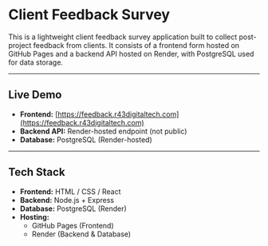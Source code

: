 # Client Feedback Survey

This is a lightweight client feedback survey application built to collect post-project feedback from clients. It consists of a frontend form hosted on GitHub Pages and a backend API hosted on Render, with PostgreSQL used for data storage.

---

##  Live Demo

- **Frontend:** [https://feedback.r43digitaltech.com](https://feedback.r43digitaltech.com)
- **Backend API:** Render-hosted endpoint (not public)
- **Database:** PostgreSQL (Render-hosted)

---

##  Tech Stack

- **Frontend:** HTML / CSS / React
- **Backend:** Node.js + Express 
- **Database:** PostgreSQL (Render)
- **Hosting:**
  - GitHub Pages (Frontend)
  - Render (Backend & Database)





